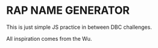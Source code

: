 RAP NAME GENERATOR
===

This is just simple JS practice in between DBC challenges.

All inspiration comes from the Wu.